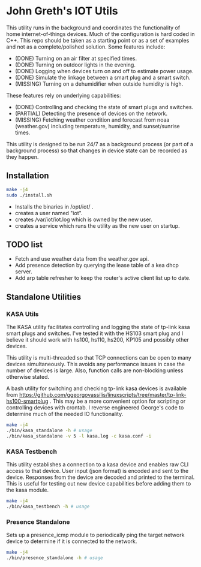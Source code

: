 
# John Greth's IOT Utils

This utility runs in the background and coordinates the functionality of home
internet-of-things devices. Much of the configuration is hard coded in C++. This
repo should be taken as a starting point or as a set of examples and not as a
complete/polished solution. Some features include:

- (DONE) Turning on an air filter at specified times.
- (DONE) Turning on outdoor lights in the evening.
- (DONE) Logging when devices turn on and off to estimate power usage.
- (DONE) Simulate the linkage between a smart plug and a smart switch.
- (MISSING) Turning on a dehumidifier when outside humidity is high.

These features rely on underlying capabilities:

- (DONE) Controlling and checking the state of smart plugs and switches.
- (PARTIAL) Detecting the presence of devices on the network.
- (MISSING) Fetching weather condition and forecast from noaa (weather.gov)
including temperature, humidity, and sunset/sunrise times.

This utility is designed to be run 24/7 as a background process (or part of a
background process) so that changes in device state can be recorded as they
happen.

## Installation

```sh
make -j4
sudo ./install.sh
```

- Installs the binaries in /opt/iot/ .
- creates a user named "iot".
- creates /var/iot/iot.log which is owned by the new user.
- creates a service which runs the utility as the new user on startup.

## TODO list

- Fetch and use weather data from the weather.gov api.
- Add presence detection by querying the lease table of a kea dhcp server.
- Add arp table refresher to keep the router's active client list up to date.

## Standalone Utilities

### KASA Utils

The KASA utility facilitates controlling and logging the state of tp-link kasa
smart plugs and switches. I've tested it with the HS103 smart plug and I believe
it should work with hs100, hs110, hs200, KP105 and possibly other devices.

This utility is multi-threaded so that TCP connections can be open to many
devices simultaneously. This avoids any performance issues in case the number of
devices is large. Also, function calls are non-blocking unless otherwise stated.

A bash utility for switching and checking tp-link kasa devices is available from
https://github.com/ggeorgovassilis/linuxscripts/tree/master/tp-link-hs100-smartplug .
This may be a more convenient option for scripting or controlling devices with
crontab. I reverse engineered George's code to determine much of the needed IO
functionality.

```sh
make -j4
./bin/kasa_standalone -h # usage
./bin/kasa_standalone -v 5 -l kasa.log -c kasa.conf -i
```

### KASA Testbench

This utility establishes a connection to a kasa device and enables raw CLI
access to that device. User input (json format) is encoded and sent to the
device. Responses from the device are decoded and printed to the terminal. This
is useful for testing out new device capabilities before adding them to the kasa
module.

```sh
make -j4
./bin/kasa_testbench -h # usage
```

### Presence Standalone

Sets up a presence_icmp module to periodically ping the target network device to
determine if it is connected to the network.

```sh
make -j4
./bin/presence_standalone -h # usage
```
